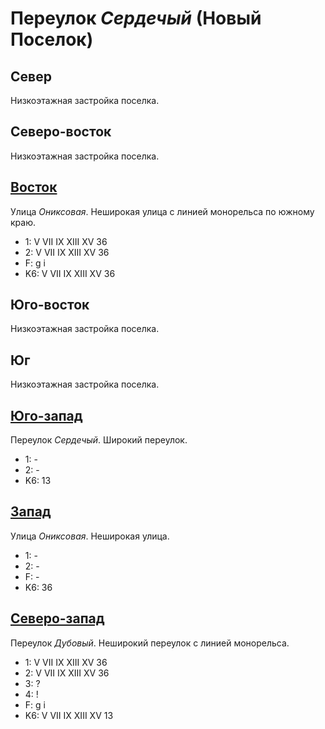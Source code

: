 # Переулок *Сердечый* (Новый Поселок)

## Север

Низкоэтажная застройка поселка.

## Северо-восток

Низкоэтажная застройка поселка.

## [Восток](./10605120.md)

Улица *Ониксовая*.
Неширокая улица с линией монорельса по южному краю.

* 1:    V   VII IX  XIII    XV
        36
* 2:    V   VII IX  XIII    XV
        36
* F:    g   i
* K6:   V   VII IX  XIII    XV
        36

## Юго-восток

Низкоэтажная застройка поселка.

## Юг

Низкоэтажная застройка поселка.

## [Юго-запад](./580115.md)

Переулок *Сердечый*.
Широкий переулок.

* 1:    -
* 2:    -
* K6:   13

## [Запад](./560110.md)

Улица *Ониксовая*.
Неширокая улица.

* 1:    -
* 2:    -
* F:    -
* K6:   36

## [Северо-запад](./585095.md)

Переулок *Дубовый*.
Неширокий переулок с линией монорельса.

* 1:    V   VII IX  XIII    XV
        36
* 2:    V   VII IX  XIII    XV
        36
* 3:    ?
* 4:    !
* F:    g   i
* K6:   V   VII IX  XIII    XV
        13
